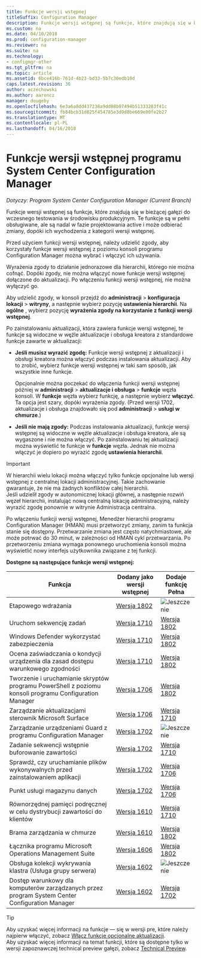 ```yaml
---
title: Funkcje wersji wstępnej
titleSuffix: Configuration Manager
description: Funkcje wersji wstępnej są funkcje, które znajdują się w bieżącej gałęzi do wczesnego testowania w środowisku produkcyjnym.
ms.custom: na
ms.date: 04/10/2018
ms.prod: configuration-manager
ms.reviewer: na
ms.suite: na
ms.technology:
- configmgr-other
ms.tgt_pltfrm: na
ms.topic: article
ms.assetid: 6bce416b-761d-4b23-bd33-5b7c30edb10d
caps.latest.revision: 36
author: aczechowski
ms.author: aaroncz
manager: dougeby
ms.openlocfilehash: 6e3a6a8dd437238a9dd08b07494b51333283f41c
ms.sourcegitcommit: fb84bcb31d825f454785e3d9d8be669e00fe2b27
ms.translationtype: MT
ms.contentlocale: pl-PL
ms.lasthandoff: 04/16/2018
---
```

# <a name="pre-release-features-in-system-center-configuration-manager"></a>Funkcje wersji wstępnej programu System Center Configuration Manager
*Dotyczy: Program System Center Configuration Manager (Current Branch)*

Funkcje wersji wstępnej są funkcje, które znajdują się w bieżącej gałęzi do wczesnego testowania w środowisku produkcyjnym. Te funkcje są w pełni obsługiwane, ale są nadal w fazie projektowania active i może odbierać zmiany, dopóki ich wychodzenia z kategorii wersji wstępnej.

 Przed użyciem funkcji wersji wstępnej, należy udzielić zgody, aby korzystały funkcje wersji wstępnej z poziomu konsoli programu Configuration Manager można wybrać i włączyć ich używania.  

Wyrażenia zgody to działanie jednorazowe dla hierarchii, którego nie można cofnąć. Dopóki zgody, nie można włączyć nowe funkcje wersji wstępnej dołączone do aktualizacji. Po włączeniu funkcji wersji wstępnej, nie można wyłączyć go.

Aby udzielić zgody, w konsoli przejdź do **administracji** > **konfiguracja lokacji** > **witryny**, a następnie wybierz pozycję **ustawienia hierarchii**. Na **ogólne** , wybierz pozycję **wyrażenia zgody na korzystanie z funkcji wersji wstępnej**.

Po zainstalowaniu aktualizacji, która zawiera funkcje wersji wstępnej, te funkcje są widoczne w węźle aktualizacje i obsługa kreatora z standardowe funkcje zawarte w aktualizacji:
  - **Jeśli musisz wyrazić zgodę:** Funkcje wersji wstępnej z aktualizacji i obsługi kreatora można włączyć podczas instalowania aktualizacji. Aby to zrobić, wybierz funkcje wersji wstępnej w taki sam sposób, jak wszystkie inne funkcje.     

    Opcjonalnie można poczekać do włączenia funkcji wersji wstępnej później w **administracji** > **aktualizacje i obsługa** > **funkcje** węzła konsoli. W **funkcje** węzła wybierz funkcję, a następnie wybierz **włączyć**. Ta opcja jest szary, dopóki wyrażenia zgody. (Przed wersji 1702, aktualizacje i obsługa znajdowało się pod **administracji** > **usługi w chmurze**.)
  -   **Jeśli nie mają zgody:** Podczas instalowania aktualizacji, funkcje wersji wstępnej są widoczne w węźle aktualizacje i obsługa kreatora, ale są wygaszone i nie można włączyć. Po zainstalowaniu tej aktualizacji można wyświetlić te funkcje w **funkcje** węzła. Jednak nie można włączyć je dopiero po wyrazić zgodę **ustawienia hierarchii**.


> [!Important]  
> W hierarchii wielu lokacji można włączyć tylko funkcje opcjonalne lub wersji wstępnej z centralnej lokacji administracyjnej. Takie zachowanie gwarantuje, że nie ma żadnych konfliktów całej hierarchii. <!--507197-->  
> Jeśli udzielił zgody w autonomicznej lokacji głównej, a następnie rozwiń węzeł hierarchii, instalując nową centralną lokację administracyjną, należy wyrazić zgodę ponownie w witrynie Administracja centralna.  

 Po włączeniu funkcji wersji wstępnej, Menedżer hierarchii programu Configuration Manager (HMAN) musi przetworzyć zmiany, zanim ta funkcja stanie się dostępny. Przetwarzanie zmiana jest często natychmiastowe, ale może potrwać do 30 minut, w zależności od HMAN cykl przetwarzania. Po przetworzeniu zmiana wymaga ponownego uruchomienia konsoli można wyświetlić nowy interfejs użytkownika związane z tej funkcji.

**Dostępne są następujące funkcje wersji wstępnej:**

 |Funkcja          |Dodany jako wersji wstępnej | Dodaje funkcję Pełna|  
|------------------|---------------------|---------------------|
|Etapowego wdrażania<!--1356837-->|[Wersja 1802](/sccm/osd/deploy-use/create-phased-deployment-for-task-sequence.md)|![Jeszcze nie](media/83c5d168-8faf-4e8e-920b-528e3c43ffd4.gif)|
| Uruchom sekwencję zadań <!-- 1261338 --> |  [Wersja 1710](/sccm/osd/understand/task-sequence-steps#child-task-sequence) |[Wersja 1802](/sccm/osd/deploy-use/manage-task-sequences-to-automate-tasks#add-child-task-sequences-to-a-task-sequence)|
| Windows Defender wykorzystać zabezpieczenia <!-- 1355468 --> |  [Wersja 1710](/sccm/protect/deploy-use/create-deploy-exploit-guard-policy) |[Wersja 1802](/sccm/protect/deploy-use/create-deploy-exploit-guard-policy)|
| Ocena zaświadczania o kondycji urządzenia dla zasad dostępu warunkowego zgodności <!-- 1235616 --> |  [Wersja 1710](/sccm/mdm/deploy-use/manage-access-to-o365-services-for-pcs-managed-by-sccm) |[Wersja 1802](/sccm/mdm/deploy-use/manage-access-to-o365-services-for-pcs-managed-by-sccm)|
| Tworzenie i uruchamianie skryptów programu PowerShell z poziomu konsoli programu Configuration Manager <!-- 1236459 --> |  [Wersja 1706](/sccm/apps/deploy-use/create-deploy-scripts)|[Wersja 1802](/sccm/apps/deploy-use/create-deploy-scripts)|
| Zarządzanie aktualizacjami sterownik Microsoft Surface <!-- 1098490 --> |  [Wersja 1706](/sccm/sum/get-started/configure-classifications-and-products) | [Wersja 1710](/sccm/sum/get-started/configure-classifications-and-products)|
| Zarządzanie urządzeniami Guard z programu Configuration Manager <!-- 1319346 --> |  [Wersja 1702](/sccm/protect/deploy-use/use-device-guard-with-configuration-manager)|![Jeszcze nie](media/83c5d168-8faf-4e8e-920b-528e3c43ffd4.gif)|
| Zadanie sekwencji wstępnie buforowanie zawartości <!-- 1021244 --> |  [Wersja 1702](/sccm/osd/deploy-use/create-a-task-sequence-to-upgrade-an-operating-system#configure-pre-cache-content) | [Wersja 1710](/sccm/osd/deploy-use/create-a-task-sequence-to-upgrade-an-operating-system#configure-pre-cache-content)|
| Sprawdź, czy uruchamianie plików wykonywalnych przed zainstalowaniem aplikacji <!-- 1284624 --> |   [Wersja 1702](/sccm/apps/deploy-use/deploy-applications#how-to-check-for-running-executable-files-before-installing-an-application) |[Wersja 1706](/sccm/apps/deploy-use/deploy-applications#how-to-check-for-running-executable-files-before-installing-an-application)|
| Punkt usługi magazynu danych <!-- 1277922 --> |  [Wersja 1702](/sccm/core/servers/manage/data-warehouse) |[Wersja 1706](/sccm/core/servers/manage/data-warehouse)|
| Równorzędnej pamięci podręcznej w celu dystrybucji zawartości do klientów <!-- 1101436 --> |  [Wersja 1610](/sccm/core/plan-design/hierarchy/client-peer-cache) | [Wersja 1710](/sccm/core/plan-design/hierarchy/client-peer-cache)|
| Brama zarządzania w chmurze <!-- 1101764 --> |  [Wersja 1610](/sccm/core/clients/manage/plan-cloud-management-gateway) |[Wersja 1802](/sccm/core/clients/manage/plan-cloud-management-gateway)|
| Łącznika programu Microsoft Operations Management Suite <!-- 1236739 --> | [Wersja 1606](../../../core/clients/manage/sync-data-microsoft-operations-management-suite.md) |[Wersja 1802](../../../core/clients/manage/sync-data-microsoft-operations-management-suite.md)|
| Obsługa kolekcji wykrywania klastra (Usługa grupy serwera) <!-- 1081776 --> | [Wersja 1602](../../../core/get-started/capabilities-in-technical-preview-1605.md#BKMK_ServerGroups)|![Jeszcze nie](media/83c5d168-8faf-4e8e-920b-528e3c43ffd4.gif)|
| Dostęp warunkowy dla komputerów zarządzanych przez program System Center Configuration Manager <!--  --> | [Wersja 1602](/sccm/mdm/deploy-use/manage-access-to-o365-services-for-pcs-managed-by-sccm)     | [Wersja 1702](/sccm/mdm/deploy-use/manage-access-to-o365-services-for-pcs-managed-by-sccm)                     |
<!--Image used = ![Not yet](media/83c5d168-8faf-4e8e-920b-528e3c43ffd4.gif) -->

> [!Tip]  
> Aby uzyskać więcej informacji na funkcje — się w wersji pre, które należy najpierw włączyć, zobacz [Włącz funkcje opcjonalne aktualizacji](/sccm/core/servers/manage/install-in-console-updates#bkmk_options).  
> Aby uzyskać więcej informacji na temat funkcji, które są dostępne tylko w wersji zapoznawczej technical preview gałęzi, zobacz [Technical Preview](/sccm/core/get-started/technical-preview).  
